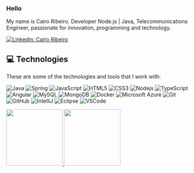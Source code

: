 ### Hello

My name is Cairo Ribeiro. Developer Node.js | Java, Telecommunications Engineer, passionate for innovation, programming and technology. 

[![Linkedin: Cairo Ribeiro](https://img.shields.io/badge/-Linkedin-blue?style=flat-square&logo=Linkedin&logoColor=white&link=https://www.linkedin.com/in/cairoribeiro)](https://www.linkedin.com/in/cairoribeiro/)


## :computer: Technologies

These are some of the technologies and tools that I work with:

![Java](https://img.shields.io/badge/-Java-007396?style=flat-square&logo=java)
![Spring](https://img.shields.io/badge/-Spring-6DB33F?style=flat-square&logo=spring&logoColor=white)
![JavaScript](https://img.shields.io/badge/-JavaScript-black?style=flat-square&logo=javascript)
![HTML5](https://img.shields.io/badge/-HTML5-E34F26?style=flat-square&logo=html5&logoColor=white)
![CSS3](https://img.shields.io/badge/-CSS3-1572B6?style=flat-square&logo=css3)
![Nodejs](https://img.shields.io/badge/-Nodejs-339933?style=flat-square&logo=Node.js&logoColor=white)
![TypeScript](https://img.shields.io/badge/-TypeScript-007ACC?style=flat-square&logo=typescript&logoColor=white)
![Angular](https://img.shields.io/badge/-Angular-DD0031?style=flat-square&logo=angular)
![MySQL](https://img.shields.io/badge/-MySQL-4479A1?style=flat-square&logo=mysql&logoColor=white)
![MongoDB](https://img.shields.io/badge/-MongoDB-black?style=flat-square&logo=mongodb)
![Docker](https://img.shields.io/badge/-Docker-2496ED?style=flat-square&logo=docker&logoColor=white)
![Microsoft Azure](https://img.shields.io/badge/Microsoft%20Azure-0089D6?style=flat-square&logo=microsoft-azure&logoColor=white)
![Git](https://img.shields.io/badge/-Git-black?style=flat-square&logo=git)
![GitHub](https://img.shields.io/badge/-GitHub-181717?style=flat-square&logo=github)
![IntelliJ](https://img.shields.io/badge/-IntelliJ%20IDEA-black?style=flat-square&logo=intellij-idea&logoColor=white)
![Eclipse](https://img.shields.io/badge/-Eclipse-2C2255?style=flat-square&logo=eclipse&logoColor=white)
![VSCode](https://img.shields.io/badge/-VSCode-007ACC?style=flat-square&logo=visual-studio-code&logoColor=white)


<a href="https://github.com/cairogr">
<img height="150em" src="https://github-readme-stats.vercel.app/api?username=cairogr&count_private=true&show_icons=true&contribs,prs&cache_seconds=86400&theme=midnight-purple"/>
<img height="150em" src="https://github-readme-stats.vercel.app/api/top-langs/?username=cairogr&layout=compact&theme=midnight-purple"/>
